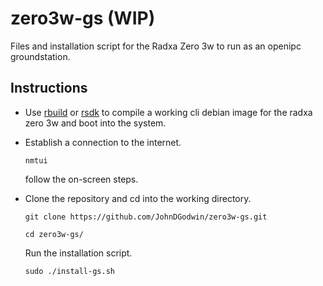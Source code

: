# zero3w-gs (WIP)

Files and installation script for the Radxa Zero 3w to run as an openipc groundstation.

<h2>Instructions</h2>

* Use [rbuild](https://github.com/radxa-repo/rbuild) or [rsdk](https://github.com/RadxaOS-SDK/rsdk) to compile a working cli debian image for the radxa zero 3w and boot into the system.

* Establish a connection to  the internet.

  `nmtui`

  follow the on-screen steps. 


* Clone the repository and cd into the working directory.

  `git clone https://github.com/JohnDGodwin/zero3w-gs.git`

  `cd zero3w-gs/`

  Run the installation script.

  `sudo ./install-gs.sh`

